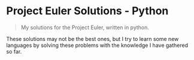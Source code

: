 Project Euler Solutions - Python
============

> My solutions for the Project Euler, written in python.

These solutions may not be the best ones, but I try to learn some new languages by solving these problems with the knowledge I have gathered so far.


